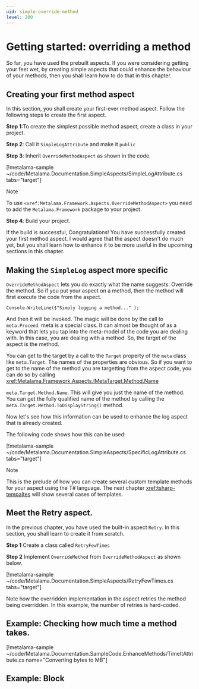 ```yaml
---
uid: simple-override-method
level: 200
---
```


# Getting started: overriding a method 


So far, you have used the prebuilt aspects. If you were considering getting your feet wet, by creating simple aspects that could enhance the behaviour of your methods, then you shall learn how to do that in this chapter. 

## Creating your first method aspect 

In this section, you shall create your first-ever method aspect. Follow the following steps to create the first aspect. 


**Step 1**:To create the simplest possible method aspect, create a class in your project.

**Step 2**: Call it `SimpleLogAttribute` and make it `public`

**Step 3**: Inherit `OverrideMethodAspect` as shown in the code.


[!metalama-sample ~/code/Metalama.Documentation.SimpleAspects/SimpleLogAttribute.cs tabs="target"]



> [!NOTE]
> To use `<xref:Metalama.Framework.Aspects.OverrideMethodAspect>` you need to add the `Metalama.Framework` package to your project. 
  
**Step 4**: Build your project. 

If the build is successful, Congratulations! You have successfully created your first method aspect. I would agree that the aspect doesn't do much yet, but you shall learn how to enhance it to be more useful in the upcoming sections in this chapter.  


## Making the `SimpleLog` aspect more specific 

`OverrideMethodAspect` lets you do exactly what the name suggests. Override the method. So if you put your aspect on a method, then the method will first execute the code from the aspect. 

`Console.WriteLine($"Simply logging a method..." );`

And then it will be invoked. The magic will be done by the call to `meta.Proceed`. meta is a special class. 
It can almost be thought of as a keyword that lets you tap into the meta-model of the code you are dealing with. In this case, you are dealing with a method. So, the target of the aspect is the method. 

You can get to the target by a call to the `Target` property of the `meta` class like `meta.Target`. 
The names of the properties are obvious. So if you want to get to the name of the method you are targetting from the aspect code, you can do so by calling <xref:Metalama.Framework.Aspects.IMetaTarget.Method.Name>

`meta.Target.Method.Name`. This will give you just the name of the method. You can get the fully qualified name of the method by calling the `meta.Target.Method.ToDisplayString()` method. 

Now let's see how this information can be used to enhance the log aspect that is already created.  

The following code shows how this can be used:

[!metalama-sample ~/code/Metalama.Documentation.SimpleAspects/SpecificLogAttribute.cs tabs="target"]

> [!NOTE]
> This is the prelude of how you can create several custom template methods for your aspect using the T# language. The next chapter <xref:tsharp-tempaltes> will show several cases of templates. 

## Meet the Retry aspect. 

In the previous chapter, you have used the built-in aspect `Retry`. In this section, you shall learn to create it from scratch. 

**Step 1** Create a class called `RetryFewTimes`

**Step 2** Implement `OverrideMethod` from `OverrideMethodAspect` as shown below. 

[!metalama-sample ~/code/Metalama.Documentation.SimpleAspects/RetryFewTimes.cs tabs="target"]

Note how the overridden implementation in the aspect retries the method being overridden. In this example, the number of retries is 
hard-coded. 

## Example: Checking how much time a method takes. 

[!metalama-sample ~/code/Metalama.Documentation.SampleCode.EnhanceMethods/TimeItAttribute.cs name="Converting bytes to MB"]


## Example: Block